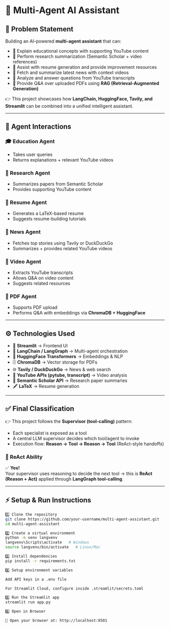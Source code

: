 # 🚀 Multi-Agent AI Assistant

## 📌 Problem Statement
Building an AI-powered **multi-agent assistant** that can:

- 📖 Explain educational concepts with supporting YouTube content
- 🔬 Perform research summarization (Semantic Scholar + video references)
- 📝 Assist with resume generation and provide improvement resources
- 📰 Fetch and summarize latest news with context videos
- 🎥 Analyze and answer questions from YouTube transcripts
- 📄 Provide Q&A over uploaded PDFs using **RAG (Retrieval-Augmented Generation)**

👉 This project showcases how **LangChain, HuggingFace, Tavily, and Streamlit** can be combined into a unified intelligent assistant.

---

## 🧩 Agent Interactions

### 🎓 Education Agent
- Takes user queries
- Returns explanations + relevant YouTube videos  

### 🔬 Research Agent
- Summarizes papers from Semantic Scholar
- Provides supporting YouTube content  

### 📝 Resume Agent
- Generates a LaTeX-based resume
- Suggests resume-building tutorials  

### 📰 News Agent
- Fetches top stories using Tavily or DuckDuckGo
- Summarizes + provides related YouTube videos  

### 🎥 Video Agent
- Extracts YouTube transcripts
- Allows Q&A on video content
- Suggests related resources  

### 📄 PDF Agent
- Supports PDF upload
- Performs Q&A with embeddings via **ChromaDB + HuggingFace**

---

## ⚙️ Technologies Used
- 🎨 **Streamlit** → Frontend UI  
- 🔗 **LangChain / LangGraph** → Multi-agent orchestration  
- 🤗 **HuggingFace Transformers** → Embeddings & NLP  
- 🗄 **ChromaDB** → Vector storage for PDFs  
- 🌐 **Tavily / DuckDuckGo** → News & web search  
- 🎥 **YouTube APIs (pytube, transcript)** → Video analysis  
- 📑 **Semantic Scholar API** → Research paper summaries  
- 🖋 **LaTeX** → Resume generation  

---

## ✅ Final Classification
👉 This project follows the **Supervisor (tool-calling)** pattern:  
- Each specialist is exposed as a tool  
- A central LLM supervisor decides which tool/agent to invoke  
- Execution flow: **Reason → Tool → Reason → Tool** (ReAct-style handoffs)  

### 🔹 ReAct Ability
✅ **Yes!**  
Your supervisor uses reasoning to decide the next tool → this is **ReAct (Reason + Act)** applied through **LangGraph tool-calling**.  

---

## ⚡ Setup & Run Instructions


```bash
1️⃣ Clone the repository
git clone https://github.com/your-username/multi-agent-assistant.git
cd multi-agent-assistant

2️⃣ Create a virtual environment
python -m venv langvenv
langvenv\Scripts\activate   # Windows
source langvenv/bin/activate   # Linux/Mac

3️⃣ Install dependencies
pip install -r requirements.txt

4️⃣ Setup environment variables

Add API keys in a .env file

For Streamlit Cloud, configure inside .streamlit/secrets.toml

5️⃣ Run the Streamlit app
streamlit run app.py

6️⃣ Open in Browser

🎉 Open your browser at: http://localhost:8501

